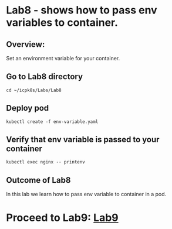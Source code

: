 # Lab8 - shows how to pass env variables to container.

## Overview:
Set an environment variable for your container.

## Go to Lab8 directory
`cd ~/icpk8s/Labs/Lab8`

## Deploy pod
`kubectl create -f env-variable.yaml`

## Verify that env variable is passed to your container
`kubectl exec nginx -- printenv`


## Outcome of Lab8
In this lab we learn how to pass env variable to container in a pod.

# Proceed to Lab9: [Lab9](../Lab9/README.md)
